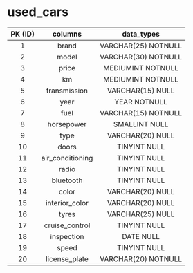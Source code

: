 # used_cars

| **PK (ID)** |    **columns**   | **data_types** |
|:-----------:|:----------------:|:--------------:|
| 1           | brand            | VARCHAR(25) NOTNULL    |
| 2           | model            | VARCHAR(30) NOTNULL    |
| 3           | price            | MEDIUMINT NOTNULL      |
| 4           | km               | MEDIUMINT NOTNULL      |
| 5           | transmission     | VARCHAR(15) NULL       |
| 6           | year             | YEAR NOTNULL           |
| 7           | fuel             | VARCHAR(15) NOTNULL    |
| 8           | horsepower       | SMALLINT NULL          |
| 9           | type             | VARCHAR(20) NULL       |
| 10          | doors            | TINYINT NULL           |
| 11          | air_conditioning | TINYINT NULL           |
| 12          | radio            | TINYINT NULL           |
| 13          | bluetooth        | TINYINT NULL           |
| 14          | color            | VARCHAR(20) NULL       |
| 15          | interior_color   | VARCHAR(20) NULL       |
| 16          | tyres            | VARCHAR(25) NULL       |
| 17          | cruise_control   | TINYINT NULL           |
| 18          | inspection       | DATE NULL              |
| 19          | speed            | TINYINT NULL           |
| 20          | license_plate    | VARCHAR(20) NOTNULL    |